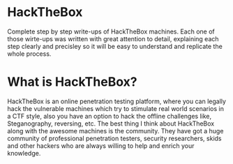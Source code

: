 # HackTheBox
Complete step by step write-ups of HackTheBox machines.
Each one of those wirte-ups was written with great attention to detail,
explaining each step clearly and precisley so it will be easy to understand and replicate
the whole process.
# What is HackTheBox?
HackTheBox is an online penetration testing platform, where you can legally hack the vulnerable machines
which try to stimulate real world scenarios in a CTF style, also you have an option to hack the offline challenges like,
Steganography, reversing, etc. The best thing I think about HackTheBox along with the awesome machines is the community.
They have got a huge community of professional penetration testers, security researchers, skids  and other hackers who are always
willing to help and enrich your knowledge.

